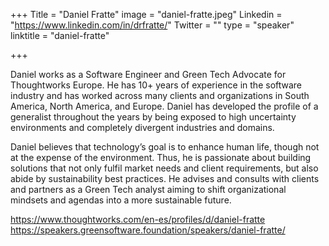 +++
Title = "Daniel Fratte"
image = "daniel-fratte.jpeg"
Linkedin = "https://www.linkedin.com/in/drfratte/"
Twitter = ""
type = "speaker"
linktitle = "daniel-fratte"

+++

Daniel works as a Software Engineer and Green Tech Advocate for Thoughtworks Europe. He has 10+ years of experience in the software industry and has worked across many clients and organizations in South America, North America, and Europe. Daniel has developed the profile of a generalist throughout the years by being exposed to high uncertainty environments and completely divergent industries and domains.

Daniel believes that technology’s goal is to enhance human life, though not at the expense of the environment. Thus, he is passionate about building solutions that not only fulfil market needs and client requirements, but also abide by sustainability best practices. He advises and consults with clients and partners as a Green Tech analyst aiming to shift organizational mindsets and agendas into a more sustainable future.

https://www.thoughtworks.com/en-es/profiles/d/daniel-fratte
https://speakers.greensoftware.foundation/speakers/daniel-fratte/